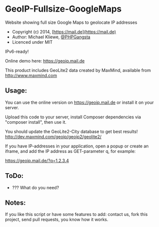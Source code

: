 GeoIP-Fullsize-GoogleMaps
=========================

Website showing full size Google Maps to geolocate IP addresses

* Copyright (c) 2014, [https://mail.de](https://mail.de)
* Author: Michael Kliewe, [@PHPGangsta](http://twitter.com/PHPGangsta)
* Licenced under MIT

IPv6-ready!

Online demo here: https://geoip.mail.de

This product includes GeoLite2 data created by MaxMind, available from http://www.maxmind.com

Usage:
------

You can use the online version on https://geoip.mail.de or install it on your server.

Upload this code to your server, install Composer dependencies via "composer install", then use it.

You should update the GeoLite2-City database to get best results!
http://dev.maxmind.com/geoip/geoip2/geolite2/

If you have IP-addresses in your application, open a popup or create an iframe, and add
the IP address as GET-parameter q, for example:

https://geoip.mail.de/?q=1.2.3.4

ToDo:
-----
- ??? What do you need?

Notes:
------
If you like this script or have some features to add: contact us, fork this project, send pull requests, you know how it works.